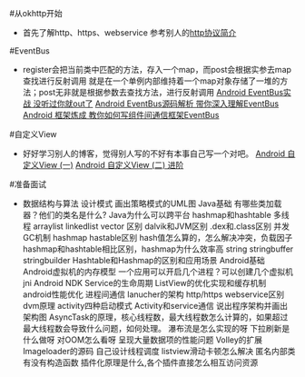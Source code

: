 #从okhttp开始
- 首先了解http、https、webservice
参考别人的[http协议简介](http://blog.csdn.net/u013510838/article/details/52431558)

#EventBus
- register会把当前类中匹配的方法，存入一个map，而post会根据实参去map查找进行反射调用
就是在一个单例内部维持着一个map对象存储了一堆的方法；post无非就是根据参数去查找方法，进行反射调用
[Android EventBus实战 没听过你就out了](http://blog.csdn.net/lmj623565791/article/details/40794879)
[Android EventBus源码解析 带你深入理解EventBus](http://blog.csdn.net/lmj623565791/article/details/40920453)
[Android 框架炼成 教你如何写组件间通信框架EventBus](http://blog.csdn.net/lmj623565791/article/details/41096639)

#自定义View
- 好好学习别人的博客，觉得别人写的不好有本事自己写一个对吧。
[Android 自定义View (一)](http://blog.csdn.net/lmj623565791/article/details/24252901)
[Android 自定义View (二) 进阶](http://blog.csdn.net/lmj623565791/article/details/24300125)

#准备面试
- 数据结构与算法
设计模式
画出策略模式的UML图
Java基础
有哪些类加载器？他们的类名是什么?
Java为什么可以跨平台
hashmap和hashtable
多线程
arraylist linkedlist vector 区别
dalvik和JVM区别
.dex和.class区别
并发
GC机制
hashmap hastable区别 hash值怎么算的，怎么解决冲突，负载因子
hashmap和hashtable相比区别，hashmap为什么效率高
string stringbuffer stringbuilder
Hashtable和Hashmap的区别和应用场景
Android基础
Android虚拟机的内存模型
一个应用可以开启几个进程？可以创建几个虚拟机
jni
Android NDK
Service的生命周期
ListView的优化实现和缓存机制
android性能优化
进程间通信
lanucher的架构
http/https  webservice区别
dvm原理
activity四种启动模式
Activity和service通信
说出程序架构并画出架构图
AsyncTask的原理，核心线程数，最大线程数怎么计算的，如果超过最大线程数会导致什么问题，如何处理。
瀑布流是怎么实现的呀
下拉刷新是什么做呀
对OOM怎么看呀
呈现大量数据项的性能问题
Volley的扩展
Imageloader的源码
自己设计线程调度
listview滑动卡顿怎么解决
匿名内部类有没有构造函数
插件化原理是什么,各个插件直接怎么相互访问资源
